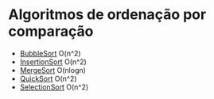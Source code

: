 # Algoritmos de ordenação por comparação
-  [BubbleSort](https://github.com/brandaogabriel/Algoritmos/blob/master/Algoritmos%20de%20Ordenação/src/program/BubbleSort.java) O(n^2)
-  [InsertionSort](https://github.com/brandaogabriel/Algoritmos/blob/master/Algoritmos%20de%20Ordenação/src/program/InsertionSort.java) O(n^2)
-  [MergeSort](https://github.com/brandaogabriel/Algoritmos/blob/master/Algoritmos%20de%20Ordenação/src/program/MergeSort.java) O(nlogn)
-  [QuickSort](https://github.com/brandaogabriel/Algoritmos/blob/master/Algoritmos%20de%20Ordenação/src/program/QuickSort.java) O(n^2)
-  [SelectionSort](https://github.com/brandaogabriel/Algoritmos/blob/master/Algoritmos%20de%20Ordenação/src/program/SelectionSort.java) O(n^2)
